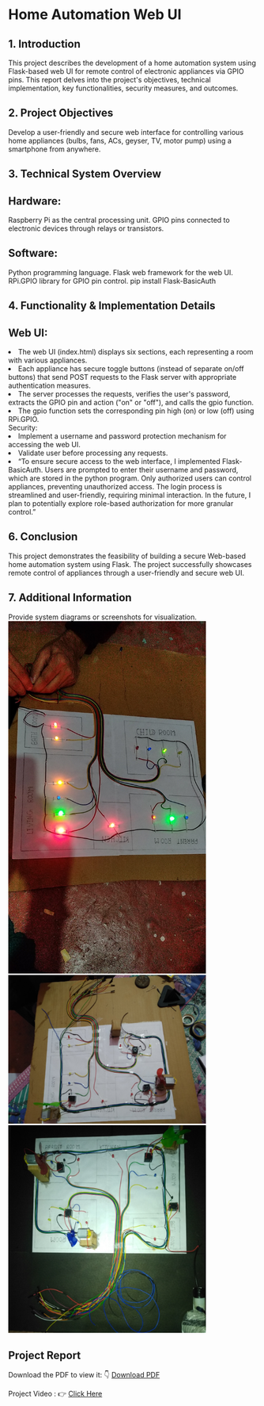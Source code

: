<h1>Home Automation  Web UI </h1>

<h2>1. Introduction</h2>
This project describes the development of a home automation system using  Flask-based web UI for remote control of electronic appliances via GPIO pins. This report delves into the project's objectives, technical implementation, key functionalities, security measures, and outcomes.
<h2>2. Project Objectives</h2>
Develop a user-friendly and secure web interface for controlling various home appliances (bulbs, fans, ACs, geyser, TV, motor pump) using a smartphone from anywhere.
<h2>3. Technical System Overview</h2>
<h2>Hardware:</h2>
Raspberry Pi as the central processing unit.
GPIO pins connected to electronic devices through relays or transistors.
<h2>Software:</h2>
Python programming language.
Flask web framework for the web UI.
RPi.GPIO library for GPIO pin control.
pip install Flask-BasicAuth

<h2>4. Functionality & Implementation Details</h2>
<h2>Web UI:</h2>
<li>The web UI (index.html) displays six sections, each representing a room with various appliances.</li>
<li>Each appliance has secure toggle buttons (instead of separate on/off buttons) that send POST requests to the Flask server with appropriate authentication measures.</li>
<li>The server processes the requests, verifies the user's password, extracts the GPIO pin and action ("on" or "off"), and calls the gpio function.</li>
<li>The gpio function sets the corresponding pin high (on) or low (off) using RPi.GPIO.</li>
Security:
<li>Implement a username and password protection mechanism for accessing the web UI.</li>
<li>Validate user before processing any requests.</li>
<li>“To ensure secure access to the web interface, I implemented Flask-BasicAuth. Users are prompted to enter their username and password, which are stored in the python program. Only authorized users can control appliances, preventing unauthorized access. The login process is streamlined and user-friendly, requiring minimal interaction. In the future, I plan to potentially explore role-based authorization for more granular control.”</li>

<h2>6. Conclusion</h2>
This project demonstrates the feasibility of building a secure Web-based home automation system using Flask. The project successfully showcases remote control of appliances through a user-friendly and secure web UI. 
<h2>7. Additional Information</h2>
Provide system diagrams or screenshots for visualization.
<img src="https://github.com/GEC-ian/Home-Automation-With-AI/blob/main/IMG_20240214_210525.jpg" width="400" >
<img src="https://github.com/GEC-ian/Home-Automation-With-AI/blob/main/IMG_20240217_211034.jpg" width="400">
<img src="https://github.com/GEC-ian/Home-Automation-With-AI/blob/main/IMG_20240220_181303.jpg" width="400">

<h2>Project Report</h2>

Download the PDF to view it: 👇
 <a href="https://github.com/GEC-ian/Home-Automation-With-AI/blob/main/Report%20file.pdf">Download PDF</a>
 
Project Video : 👉
 <a href="https://youtu.be/KS58KkNq-jo">Click Here</a>

